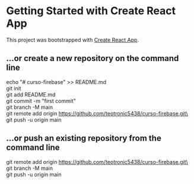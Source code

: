 # Getting Started with Create React App

This project was bootstrapped with [Create React App](https://github.com/facebook/create-react-app).

## …or create a new repository on the command line

echo "# curso-firebase" >> README.md\
git init\
git add README.md\
git commit -m "first commit"\
git branch -M main\
git remote add origin https://github.com/teotronic5438/curso-firebase.git\
git push -u origin main

## …or push an existing repository from the command line

git remote add origin https://github.com/teotronic5438/curso-firebase.git\
git branch -M main\
git push -u origin main